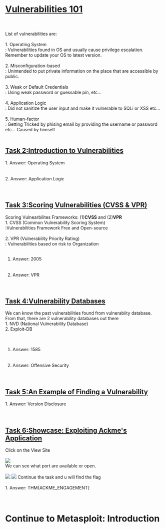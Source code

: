 <h1><ins>Vulnerabilities 101</ins></h1><br><br>
List of vulnerabilities are:<br><br>
1. Operating System <br> : Vulnerabilities found in OS and usually cause privilege escalation. Remember to update your OS to latest version.<br><br>
2. Misconfiguration-based <br> : Unintended to put private information on the place that are accessible by public.<br><br>
3. Weak or Default Credentials<br> : Using weak password or guessable pin, etc...<br><br>
4. Application Logic<br> : Did not sanitize the user input and make it vulnerable to SQLi or XSS etc...<br><br>
5. Human-factor<br> : Getting Tricked by phising email by providing the username or password etc... Caused by himself<br><br>

<h2><ins>Task 2:Introduction to Vulnerabilities</ins></h2>
1. Answer: Operating System<br><br><br>
2. Answer: Application Logic <br><br><br>
<h2><ins>Task 3:Scoring Vulnerabilities (CVSS & VPR)</ins></h2>
Scoring Vulnearbilites Frameworks: (1)<b>CVSS</b> and (2)<b>VPR</b><br>
1. CVSS (Common Vulnerability Scoring System)<br> :Vulnerabilities Framework Free and Open-source <br><br>
2. VPR (Vulnerability Priority Rating)<br> : Vulnerabilities based on risk to Organization <br><br>

1. Answer: 2005 <br><br><br>
2. Answer: VPR<br><br><br>

<h2><ins>Task 4:Vulnerability Databases</ins></h2>
We can know the past vulnerabilities found from vulnerabiity database. <br>
From that, there are 2 vulnerability databases out there<br>
1. NVD (National Vulnerability Database)<br>
2. Exploit-DB<br><br><br>


1. Answer: 1585 <br><br><br>
2. Answer: Offensive Security<br><br><br>
<h2><ins>Task 5:An Example of Finding a Vulnerability</ins></h2>
1. Answer: Version Disclosure<br><br><br>

<h2><ins>Task 6:Showcase: Exploiting Ackme's Application</ins></h2>
Click on the View Site <br><br>
<img src=https://user-images.githubusercontent.com/78288358/173354403-2140796b-2614-4e72-b95b-fe23fc1f1f2a.png><br>
We can see what port are available or open. <br><br>
<img src=https://user-images.githubusercontent.com/78288358/173354571-ffec040f-72f1-48b8-93d2-39c1e0ec3fe7.png>
<img src=https://user-images.githubusercontent.com/78288358/173354708-e831e5ae-46e5-4cb9-b4a5-3a4518ed980a.png>
Continue the task and u will find the flag<br><br>
1. Answer: THM{ACKME_ENGAGEMENT}<br><br><br>

<h1>Continue to Metasploit: Introduction</h1>

